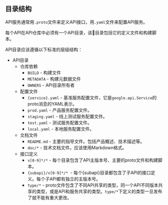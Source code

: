 ## 目录结构
  API服务通常用`.proto`文件来定义API接口，用`.yaml`文件来配置API服务。

  每个API在API仓库中必须有一个API目录，该目录包括它的定义文件和构建脚本。

  API目录应该遵循以下标准的层级结构：
  * API目录
    * 仓库依赖
      * `BUILD` - 构建文件
      * `METADATA` - 构建元数据文件
      * `OWNERS` - API目录所有者
    * 配置文件
      * `{service}.yaml` - 基准服务配置文件，它是`google.api.Service`的proto消息的YAML表示。
      * `prod.yaml` - 产品服务配置文件。
      * `staging.yaml` - 线上测试服务配置文件。
      * `test.yaml` - 测试服务配置文件。
      * `local.yaml` - 本地服务配置文件。
    * 文档文件
      * `README.md` - 主要的指导文件。包括产品概述、技术描述等。
      * `doc/*` - 技术文档文件。应该使用Markdown格式。
    * 接口定义
      * `v[0-9]*/*` - 每个目录包含了API主版本号、主要的proto文件和构建脚本。
      * `{subapi}/v[0-9]*/* `- 每个{subapi}目录都包含了子API的接口定义。每个子API都有独立的主版本号。
      * `type/*` - proto文件包含了不同API共享的类型，同一个API不同版本共享的类型，或是API和服务共享的类型。`type/*`下定义的类型一旦发布了就不能有重大更改。




